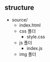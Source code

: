 ## structure 
- source/
    - index.html
    - css 폴더
        - style.css
    - js 폴더
        - index.js 
    - img 폴더 
        
    